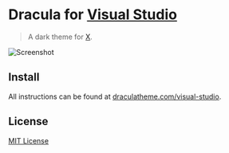 # Dracula for [Visual Studio](http://visualstudio.com)

> A dark theme for [X](http://visualstudio.com).

![Screenshot](https://draculatheme.com/assets/img/screenshots/vs.png)

## Install

All instructions can be found at [draculatheme.com/visual-studio](https://draculatheme.com/visual-studio).

## License

[MIT License](./LICENSE)
